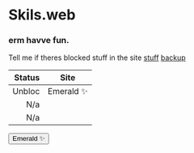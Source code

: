  # Skils.web
 ### erm havve fun.
Tell me if theres blocked stuff in the site
[stuff](stuff.md)
[backup](backup.md)

| Status | Site |
|-----:|---------------|
|Unbloc| Emerald ✨    |
|   N/a|               |
|   N/a|               |



<a href="https://eflb.is-cool.dev/">
  <button type="button" class="btn btn-outline-primary">Emerald ✨</button>
</a>
